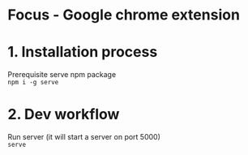 # Focus - Google chrome extension

# 1. Installation process
Prerequisite serve npm package
<br />
``npm i -g serve``

# 2. Dev workflow
Run server (it will start a server on port 5000)
<br />
```serve```

